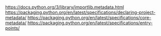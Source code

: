 https://docs.python.org/3/library/importlib.metadata.html
https://packaging.python.org/en/latest/specifications/declaring-project-metadata/
https://packaging.python.org/en/latest/specifications/core-metadata/
https://packaging.python.org/en/latest/specifications/entry-points/

<!-- [PEP 518](https://peps.python.org/pep-0518/ 'PEP 518 - Specifying Minimum Build System Requirements for Python Projects') and [PEP 621](https://peps.python.org/pep-0621/ 'PEP 621 - Storing project metadata in pyproject.toml'). -->